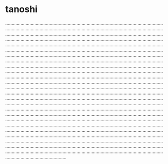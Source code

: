 # tanoshi

............................................................................................................................................................................................................................................................................................................................................................................................................................................................................................................................................................................................................................................................................................................................................................................................................................................................................................................................................................................................................................................................................................................................................................................................................................................................................................................................................................................................................................................................................................................................................................................................................................................................................................................................................................................................................................................................................................................................................................................................................................................................................................................................................................................................................................................................................................................................................................................................................................................................................................................................................................................................................................................................................................................................................................................................................................................................................................................................................................................................................................................................................................................................................................................................................................................................................